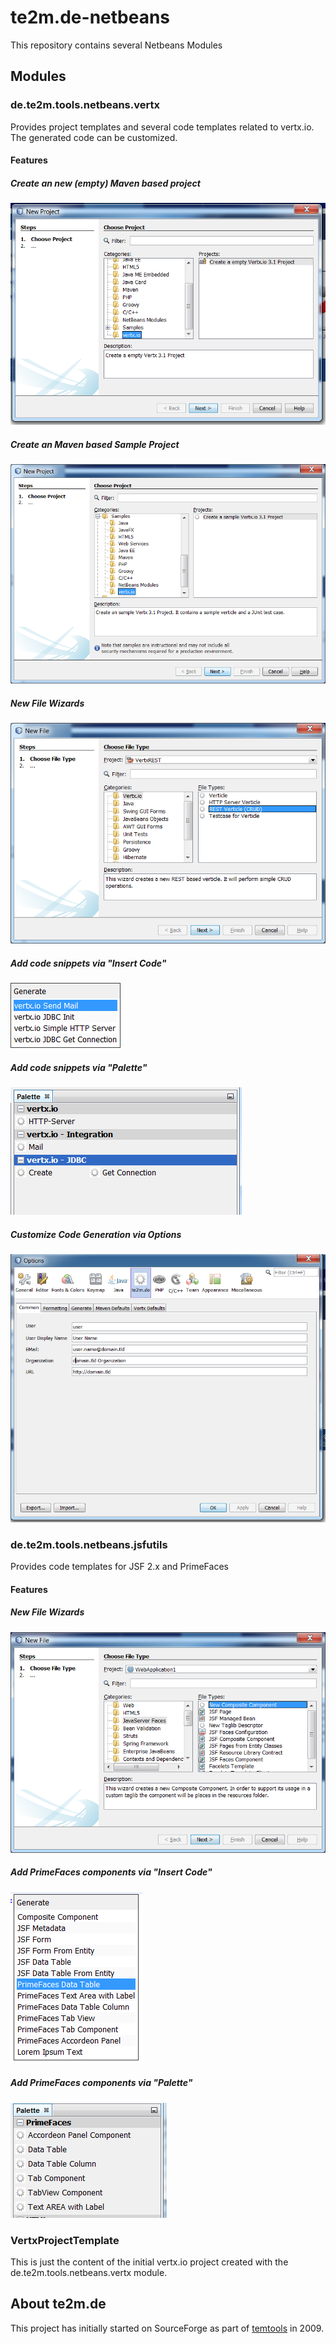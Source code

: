 # te2m.de-netbeans
This repository contains several Netbeans Modules

## Modules


### de.te2m.tools.netbeans.vertx

Provides project templates and several code templates related to vertx.io. The generated code can be customized.

#### Features

##### Create an new (empty) Maven based project

![Create new Project](img/NewProject.png)

##### Create an Maven based Sample Project

![Create new Sample Project](img/NewSampleProject.png)

##### New File Wizards

![Create new Java Files](img/VNewFile.png)

##### Add code snippets via "Insert Code"

![Insert Code](img/VInsertCode.png)

##### Add code snippets via "Palette"

![Insert Code](img/VPalette.png)

##### Customize Code Generation via Options

![Customize Options](img/VOptions.png)

### de.te2m.tools.netbeans.jsfutils

Provides code templates for JSF 2.x and PrimeFaces

#### Features

##### New File Wizards 

![Create new JSF Files](img/JSFNewFile.png)

##### Add PrimeFaces components via "Insert Code"

![Insert Code](img/PFInsertCode.png)

##### Add PrimeFaces components via "Palette"

![Insert Code](img/PFPalette.png)


### VertxProjectTemplate

This is just the content of the initial vertx.io project created with the de.te2m.tools.netbeans.vertx module.

## About te2m.de

This project has initially started on SourceForge as part of [temtools](http://temtools.sf.net) in 2009. 

